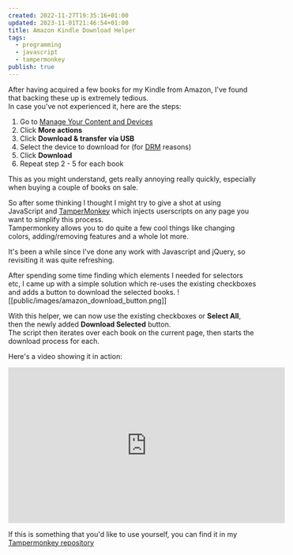 ```yaml
---
created: 2022-11-27T19:35:16+01:00
updated: 2023-11-01T21:46:54+01:00
title: Amazon Kindle Download Helper
tags:
  - programming
  - javascript
  - tampermonkey
publish: true
---
```


After having acquired a few books for my Kindle from Amazon, I've found that backing these up is extremely tedious.  
In case you've not experienced it, here are the steps:
1. Go to [Manage Your Content and Devices][kindle_manage_content]
2. Click **More actions**
3. Click **Download & transfer via USB**
4. Select the device to download for (for [DRM][wiki_drm] reasons)
5. Click **Download**
6. Repeat step 2 - 5 for each book

This as you might understand, gets really annoying really quickly, especially when buying a couple of books on sale.

So after some thinking I thought I might try to give a shot at using JavaScript and [TamperMonkey][TamperMonkey] which injects userscripts on any page you want to simplify this process.  
Tampermonkey allows you to do quite a few cool things like changing colors, adding/removing features and a whole lot more.

It's been a while since I've done any work with Javascript and jQuery, so revisiting it was quite refreshing.

After spending some time finding which elements I needed for selectors etc, I came up with a simple solution which re-uses the existing checkboxes and adds a button to download the selected books.
![[public/images/amazon_download_button.png]]

With this helper, we can now use the existing checkboxes or **Select All**, then the newly added **Download Selected** button.  
The script then iterates over each book on the current page, then starts the download process for each.

Here's a video showing it in action:
<iframe width="560" height="315" src="https://www.youtube.com/embed/3s_imgnmzJQ" title="YouTube video player" frameborder="0" allow="accelerometer; autoplay; clipboard-write; encrypted-media; gyroscope; picture-in-picture" allowfullscreen></iframe>


If this is something that you'd like to use yourself, you can find it in my [Tampermonkey repository][tampermonkey_repository]

[kindle_manage_content]: https://www.amazon.com/hz/mycd/digital-console/contentlist/allcontent/dateDsc
[wiki_drm]: https://en.wikipedia.org/wiki/Digital_rights_management
[tampermonkey]: https://www.tampermonkey.net/
[tampermonkey_repository]: https://github.com/husjon/tampermonkey